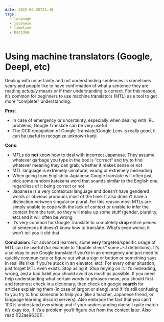 ```yaml
---
date: 2022-06-20T21:45
tags:
  - language
  - japanese
  - timeline
  - badidea
---
```


# Using machine translators (Google, Deepl, etc)

Dealing with uncertainty and not understanding sentences is sometimes scary and
people like to have confirmation of what a sentence they are reading *actually*
means or if their understanding is correct. For this reason, it’s common for
beginners to use machine translators (MTL) as a tool to get more "complete"
understanding.

**Pros**:

 * In case of emergency or uncertainty, especially when dealing with IRL
   problems, Google Translate can be very useful
 * The OCR recognition of Google Translate/Google Lens is really good, it can be
   useful to recognize unknown kanji

**Cons**:

 * MTLs do **not** know how to deal with incorrect Japanese. They assume
   whatever garbage you type in the box is “correct” and try to find whatever
   meaning they can grab, whether it makes sense or not
 * MTL language is extremely unnatural, wrong or extremely misleading
 * When going from English to Japanese Google translate will often just pick
   some random katakana word that sounds similar to the English one, regardless
   of it being correct or not
 * Japanese is a very contextual language and doesn’t have gendered words or
   obvious pronouns most of the time. It also doesn’t have a distinction between
   singular or plural. For this reason most MTLs are simply unable to cope with
   the lack of context or unable to infer the context from the text, so they
   will make up some stuff (gender, plurality, etc) and it will often be wrong
 * It’s very common for Google Translate to completely **drop** entire pieces of
   sentences it doesn’t know how to translate. What’s even worse, it won’t tell
   you it did that.

**Conclusion:** For advanced learners, some **very** targeted/specific usage of
MTL can be useful (for example to “double check” some J-J definitions). It’s
also okay to use Google translate if you’re in an emergency and just need to
quickly communicate or figure out what a sign or button or something says in
real life (like if you’re stuck in an elevator, etc). For every other situation,
just forget MTL even exists. Stop using it. Stop relying on it. It’s misleading,
wrong, and a bad habit you should avoid as much as possible. If you need help
understanding what certain words or phrases mean, you should first and foremost
check in a dictionary, then check on google **search** for articles explaining
them (in case of jargon or slang), and if it’s still confusing to you try to
find someone to help you (like a teacher, Japanese friend, or language learning
discord servers). Also embrace the fact that you can’t 100% understand
everything and if your understanding doesn’t quite match it’s okay too, if it’s
a problem you’ll figure out from the context later. Also read [[22ae9630]].
